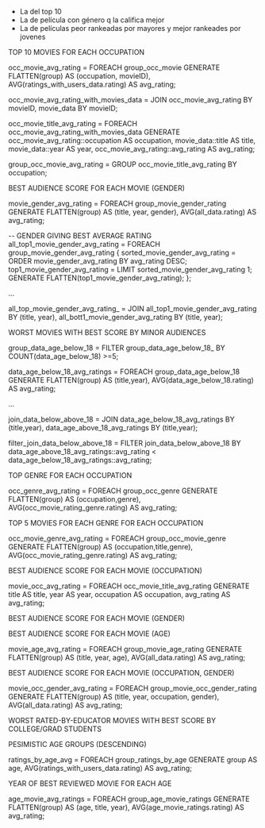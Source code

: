 - La del top 10
- La de película con género q la califica mejor
- La de películas peor rankeadas por mayores y mejor rankeades por jovenes

TOP 10 MOVIES FOR EACH OCCUPATION

occ_movie_avg_rating = FOREACH group_occ_movie GENERATE FLATTEN(group) AS (occupation, movieID), AVG(ratings_with_users_data.rating) AS avg_rating;

occ_movie_avg_rating_with_movies_data = JOIN occ_movie_avg_rating BY movieID, movie_data BY movieID;

occ_movie_title_avg_rating = FOREACH occ_movie_avg_rating_with_movies_data GENERATE occ_movie_avg_rating::occupation AS occupation, movie_data::title AS title, movie_data::year AS year, occ_movie_avg_rating::avg_rating AS avg_rating;

group_occ_movie_avg_rating = GROUP occ_movie_title_avg_rating BY occupation;


BEST AUDIENCE SCORE FOR EACH MOVIE (GENDER)

movie_gender_avg_rating = FOREACH group_movie_gender_rating GENERATE FLATTEN(group) AS (title, year, gender), AVG(all_data.rating) AS avg_rating;

-- GENDER GIVING BEST AVERAGE RATING
all_top1_movie_gender_avg_rating = FOREACH group_movie_gender_avg_rating {
    sorted_movie_gender_avg_rating = ORDER movie_gender_avg_rating BY avg_rating DESC;
    top1_movie_gender_avg_rating = LIMIT sorted_movie_gender_avg_rating 1;
    GENERATE FLATTEN(top1_movie_gender_avg_rating);
};

...

all_top_movie_gender_avg_rating_ = JOIN all_top1_movie_gender_avg_rating BY (title, year), all_bott1_movie_gender_avg_rating BY (title, year);


WORST MOVIES WITH BEST SCORE BY MINOR AUDIENCES

group_data_age_below_18 = FILTER group_data_age_below_18_ BY COUNT(data_age_below_18) >=5;

data_age_below_18_avg_ratings = FOREACH group_data_age_below_18 GENERATE FLATTEN(group) AS (title,year), AVG(data_age_below_18.rating) AS avg_rating;

...

join_data_below_above_18 = JOIN data_age_below_18_avg_ratings BY (title,year), data_age_above_18_avg_ratings BY (title,year);

filter_join_data_below_above_18 = FILTER join_data_below_above_18 BY data_age_above_18_avg_ratings::avg_rating < data_age_below_18_avg_ratings::avg_rating;



TOP GENRE FOR EACH OCCUPATION

occ_genre_avg_rating = FOREACH group_occ_genre GENERATE FLATTEN(group) AS (occupation,genre), AVG(occ_movie_rating_genre.rating) AS avg_rating;


TOP 5 MOVIES FOR EACH GENRE FOR EACH OCCUPATION

occ_movie_genre_avg_rating = FOREACH group_occ_movie_genre GENERATE FLATTEN(group) AS (occupation,title,genre), AVG(occ_movie_rating_genre.rating) AS avg_rating;


BEST AUDIENCE SCORE FOR EACH MOVIE (OCCUPATION)

movie_occ_avg_rating = FOREACH occ_movie_title_avg_rating GENERATE title AS title, year AS year, occupation AS occupation, avg_rating AS avg_rating;


BEST AUDIENCE SCORE FOR EACH MOVIE (GENDER)


BEST AUDIENCE SCORE FOR EACH MOVIE (AGE)

movie_age_avg_rating = FOREACH group_movie_age_rating GENERATE FLATTEN(group) AS (title, year, age), AVG(all_data.rating) AS avg_rating;


BEST AUDIENCE SCORE FOR EACH MOVIE (OCCUPATION, GENDER)

movie_occ_gender_avg_rating = FOREACH group_movie_occ_gender_rating GENERATE FLATTEN(group) AS (title, year, occupation, gender), AVG(all_data.rating) AS avg_rating;

WORST RATED-BY-EDUCATOR MOVIES WITH BEST SCORE BY COLLEGE/GRAD STUDENTS


PESIMISTIC AGE GROUPS (DESCENDING)

ratings_by_age_avg = FOREACH group_ratings_by_age GENERATE group AS age, AVG(ratings_with_users_data.rating) AS avg_rating;


YEAR OF BEST REVIEWED MOVIE FOR EACH AGE

age_movie_avg_ratings = FOREACH group_age_movie_ratings GENERATE FLATTEN(group) AS (age, title, year), AVG(age_movie_ratings.rating) AS avg_rating;
